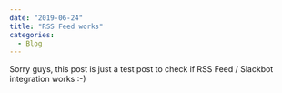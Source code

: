 ```yaml
---
date: "2019-06-24"
title: "RSS Feed works"
categories:  
  - Blog
---
```


Sorry guys, this post is just a test post to check if RSS Feed / Slackbot integration works :-)